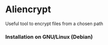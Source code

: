 # Aliencrypt
Useful tool to encrypt files from a chosen path

### Installation on GNU/Linux (Debian)
